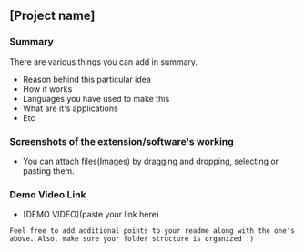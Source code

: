 
## [Project name]

### Summary 

There are various things you can add in summary.
- Reason behind this particular idea
- How it works
- Languages you have used to make this
- What are it's applications
- Etc

### Screenshots of the extension/software's working 
- You can attach files(Images) by dragging and dropping, selecting or pasting them.

### Demo Video Link
- [DEMO VIDEO](paste your link here)

`Feel free to add additional points to your readme along with the one's above. Also, make sure your folder structure is organized :)`

